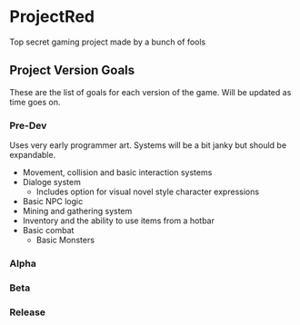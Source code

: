 # ProjectRed
Top secret gaming project made by a bunch of fools

## Project Version Goals
These are the list of goals for each version of the game. Will be updated as time goes on.

### Pre-Dev
Uses very early programmer art. Systems will be a bit janky but should be expandable.
- Movement, collision and basic interaction systems
- Dialoge system
  - Includes option for visual novel style character expressions
- Basic NPC logic
- Mining and gathering system
- Inventory and the ability to use items from a hotbar
- Basic combat
  - Basic Monsters
### Alpha
### Beta
### Release
